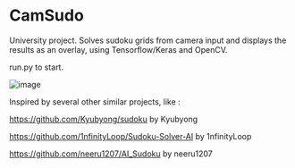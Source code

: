 # CamSudo
University project. 
Solves sudoku grids from camera input and displays the results as an overlay, using Tensorflow/Keras and OpenCV.

run.py to start.

![image](https://user-images.githubusercontent.com/38913690/180710265-6bf71320-d96b-4308-8218-841b538b2a88.png)

Inspired by several other similar projects, like :

https://github.com/Kyubyong/sudoku by Kyubyong

https://github.com/1nfinityLoop/Sudoku-Solver-AI by 1nfinityLoop

https://github.com/neeru1207/AI_Sudoku by neeru1207
